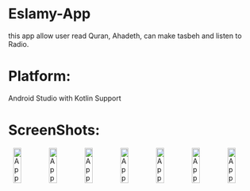 # Eslamy-App
  this app allow user read Quran, Ahadeth, can make tasbeh and listen to Radio. 
# Platform:
  Android Studio with Kotlin Support
# ScreenShots:

<div style="display:flex;">
<img alt="App" src="https://user-images.githubusercontent.com/61151477/107881684-22336f00-6eee-11eb-9d12-9ba34552fddc.jpg" width="30%" hspace="10">
<img alt="App" src="https://user-images.githubusercontent.com/61151477/107881686-25c6f600-6eee-11eb-9f10-b0844cf11b82.jpg" width="30%" hspace="10">
<img alt="App" src="https://user-images.githubusercontent.com/61151477/107881693-32e3e500-6eee-11eb-80e0-cc77bfd56afc.jpg" width="30%" hspace="10">
<img alt="App" src="https://user-images.githubusercontent.com/61151477/107881699-39725c80-6eee-11eb-88ab-b8e27ae18943.jpg" width="30%" hspace="10">
<img alt="App" src="https://user-images.githubusercontent.com/61151477/107881743-53ac3a80-6eee-11eb-82f3-cc60b017c912.jpg" width="30%" hspace="10">
<img alt="App" src="https://user-images.githubusercontent.com/61151477/107881757-5c047580-6eee-11eb-9b9c-5d7fdd3bde91.jpg" width="30%" hspace="10">
<img alt="App" src="https://user-images.githubusercontent.com/61151477/107881767-64f54700-6eee-11eb-81b5-b19deda25076.jpg" width="30%" hspace="10">

</div>
